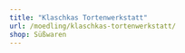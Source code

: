 ```yaml
---
title: "Klaschkas Tortenwerkstatt"
url: /moedling/klaschkas-tortenwerkstatt/
shop: Süßwaren
---
```

